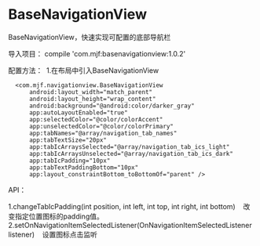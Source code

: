 # BaseNavigationView
BaseNavigationView，快速实现可配置的底部导航栏

导入项目：
  compile 'com.mjf:basenavigationview:1.0.2'

配置方法：
  1.在布局中引入BaseNavigationView

      <com.mjf.navigationview.BaseNavigationView
          android:layout_width="match_parent"
          android:layout_height="wrap_content"
          android:background="@android:color/darker_gray"
          app:autoLayoutEnabled="true"
          app:selectedColor="@color/colorAccent"
          app:unselectedColor="@color/colorPrimary"
          app:tabNames="@array/navigation_tab_names"
          app:tabTextSize="20px"
          app:tabIcArraysSelected="@array/navigation_tab_ics_light"
          app:tabIcArraysUnselected="@array/navigation_tab_ics_dark"
          app:tabIcPadding="10px"
          app:tabTextPaddingBottom="10px"
          app:layout_constraintBottom_toBottomOf="parent" />

API：

  1.changeTabIcPadding(int position, int left, int top, int right, int bottom)
    改变指定位置图标的padding值。
  2.setOnNavigationItemSelectedListener(OnNavigationItemSelectedListener listener)
    设置图标点击监听
